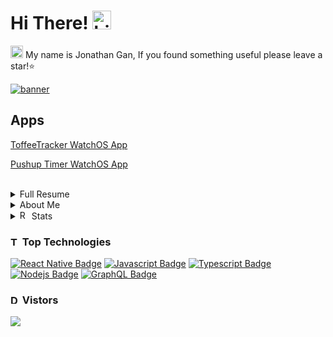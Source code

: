 # Hi There! [<img src="https://user-images.githubusercontent.com/1303154/88677602-1635ba80-d120-11ea-84d8-d263ba5fc3c0.gif" width="30px" height="30px" alt="hi"/>](https://jongan69.github.io/linktree/)

[<img src="https://emojiguide.com/wp-content/uploads/2022/06/Typing-Cat-Slack-emoji.gif" width="20px" height="20px" alt="Hello">](https://jongan69.github.io/linktree/)   My name is Jonathan Gan, If you found something useful please leave a star!⭐

<!-- [![Medium](https://github-readme-medium.vercel.app/?username=jonngan)](https://jonngan.medium.com/artificial-intelligence-6fcf05fdb84d)
 -->

<!-- School wasn't always cheap fam -->
<a href="https://publishers.adsterra.com/referral/EFE17Xs7eQ"><img alt="banner" src="https://landings-cdn.adsterratech.com/referralBanners/png/468%20x%2060%20px.png" /></a>

## Apps

[ToffeeTracker WatchOS App](https://apps.apple.com/us/app/toffeetracker/id1663949034)

[Pushup Timer WatchOS App](https://apps.apple.com/us/app/pushup-timer-pro/id1664672788)

<br>

<details>
<summary>
  Full Resume
</summary>

# Jonathan Gan
Tampa, Florida, United States  
jonathang132298@gmail.com  
7273253436  
linkedin.com/in/jongan69

## Summary
Specialties: 
- Engineering Product Architecture
- Scrum/Agile Workflow
- FullStack Engineering

Front-End Solutions: 
- JavaScript
- React/Nextjs
- React Native
- Swift

Back-End Solutions: 
- Nodejs
- C++
- Solidity
- Rust
- Mongodb
- Python
- IPFS
- Java/Springboot
- Flask

Hardware Development: 
- Raspberry Pi/Arduino/ESP Board/Soldering/Wafers/Assembly

Broad technical knowledge of: 
- Postgress
- Web3/Blockchain
- Rust Rocket
- Entropy
- GraphQL
- Computer Vision
- Deep Learning
- Algorithms
- Signal Processing
- Machine Learning
- Digital Logic Design and more

## Experience
- Senior Technical Analyst at Kin + Carta (6 months)
- Code Coach at theCoderSchool (8 months)
- Computer Science Student at University of South Florida (1 year 7 months)
- React Developer at ChainBytes - Bitcoin ATM provider (6 months)
- Junior React Developer at BlockSpaces (1 year 1 month)
- Head of Software Development at MADD Technologies LLC (9 months)
- Blockchain Research Intern at BlockSpaces (8 months)
- Founder of Cryptocurrensea (1 year 9 months)
- SaaS Developer at Accusoft (1 year 1 month)
- Barista at Starbucks (1 year 1 month)

## Education
- University of South Florida (BS in Computer and Information Sciences, General)
- Hillsborough Community College (BS in Computer Science)
- Florida Polytechnic University (Bachelor's in Computer Engineering)
- Alchemy University (Web3, Solidity)
- edX (Computer Science courses)
- freeCodeCamp (Computer Science)
- Tarpon Springs High School (Diploma, Cambridge Program)

## Licenses & Certifications
- CS198.1x: Bitcoin and Cryptocurrencies from University of California, Berkeley
- React: Creating and Hosting a Full-Stack Site from LinkedIn
- Choosing a Cloud Platform for Developers: AWS, Azure, and GCP from LinkedIn
- Scrum: The Basics from LinkedIn
- Blockchain: Learning Solidity from LinkedIn
- APP1x: Build your very first iOS app from Curtin University
- Programming Foundations: Databases from LinkedIn
- Learning React.js from LinkedIn
- Managing Your Time from LinkedIn
- React Native Ecosystem and Workflow from LinkedIn
- Learning React Native from LinkedIn
- iOS Core Bluetooth for Developers from LinkedIn
- Microservices Foundations from LinkedIn
- Java EE: Packaging and Deploying an App from LinkedIn
- Overcoming Procrastination from LinkedIn
- React (Basic) from HackerRank
- AWS Technical Essentials from Amazon Web Services (AWS)

## Skills
- C Programming Language
- Object-Oriented Programming
- Hardware Architecture
- Software Project Management
- React.js
- TypeScript
- React Native
- Mobile Application Development
- Blockchain
- Web Development
</details>

<details>
<summary>
  About Me
</summary>

##  [<img src="https://emojiguide.com/wp-content/uploads/2022/06/Slot-Machine-Telegram-emoji-1.gif" width="25px" height="25px" alt="slot machine"/>](https://jongan69.github.io/linktree/) Interests:
- Mobile Development
- Full Stack Development
- WEB3 Development
- Hardware Hacks (Huge fan of hackathons)

##  [<img src="https://user-images.githubusercontent.com/29899042/209015323-7817b7b3-4772-4467-9a99-ec29c09b7ca1.gif" width="25px" height="25px" alt="typing cat"/>](https://jongan69.github.io/linktree/) Projects & Experience:
- [Expo](https://expo.dev/@jongan69)
- [LeetCode](https://leetcode.com/jongan69/)
- [Devpost](https://devpost.com/jongan69?ref_content=user-portfolio&ref_feature=portfolio&ref_medium=global-nav)
- [Fiverr](https://business.fiverr.com/freelancers/cryptocurrensea?public_mode=true)
- [REPL.IT](https://replit.com/@jongan69)
- [CodeSandBox](https://codesandbox.io/u/jongan69)
</details>

<details>
<summary>
<img src="https://user-images.githubusercontent.com/29899042/208945877-49a9548c-d9b2-403b-9e40-b6cc9e5cb1a5.gif" width="15px" height="15px" alt="REE"/> Stats
</summary>

[<img src="https://www.tradingview.com/i/a9q1R33s/">](https://www.tradingview.com/chart/XBT/AUXHNpSh-Local-Levels-Indicator/)

<table width="100%"  height="80%" border="0" cellpadding="0" cellspacing="0">
  <tr>
    <td align="center">
      <img src="https://github-readme-stats.vercel.app/api/top-langs/?username=jongan69&hide=makefile"  />      
      <span>&nbsp;&nbsp;&nbsp;&nbsp;&nbsp;&nbsp;&nbsp;&nbsp;</span>
      <span>&nbsp;&nbsp;&nbsp;&nbsp;&nbsp;&nbsp;&nbsp;&nbsp;</span>
      <img src="https://github-readme-stats.vercel.app/api?username=jongan69" />
        <span>&nbsp;&nbsp;&nbsp;&nbsp;&nbsp;&nbsp;&nbsp;&nbsp;</span>
      <br> 
    </td>
    <td > 
    <div align="center">
      <p>I'm currently listening to: </p>
      <a href="https://spotify-github-profile.vercel.app/api/view?uid=jonny2298&redirect=true">
      <img src="https://spotify-github-profile.vercel.app/api/view?uid=jonny2298&cover_image=true&theme=compact" width="80%"/>
      </a>
      <span>&nbsp;&nbsp;&nbsp;&nbsp;&nbsp;&nbsp;&nbsp;</span>  
     </div>
       <span>&nbsp;&nbsp;&nbsp;&nbsp;&nbsp;&nbsp;&nbsp;&nbsp;</span>
       <span>&nbsp;&nbsp;&nbsp;&nbsp;&nbsp;&nbsp;&nbsp;&nbsp;</span>
       <br>   
    </td>
  </tr>
</table>
</details>
  
  
  ### [<img src="https://emojiguide.com/wp-content/uploads/2022/06/Direct-Hit-Telegram-Animated-emoji.gif" width="15px" height="15px" alt="TARGET"/>](https://jongan69.github.io/linktree/) Top Technologies

<!-- TODO: Make technologies links takes you to repositories -->
[![React Native Badge](https://img.shields.io/badge/-React-61DBFB?style=for-the-badge&labelColor=black&logo=react&logoColor=61DBFB&label=React+Native)](#) 
[![Javascript Badge](https://img.shields.io/badge/-Javascript-F0DB4F?style=for-the-badge&labelColor=black&logo=javascript&logoColor=F0DB4F)](#)
[![Typescript Badge](https://img.shields.io/badge/-Typescript-007acc?style=for-the-badge&labelColor=black&logo=typescript&logoColor=007acc)](#)
[![Nodejs Badge](https://img.shields.io/badge/-Nodejs-3C873A?style=for-the-badge&labelColor=black&logo=node.js&logoColor=3C873A)](#) 
[![GraphQL Badge](https://img.shields.io/badge/-GraphQl-e535ab?style=for-the-badge&labelColor=black&logo=node.js&logoColor=e535ab)](#)
<br>

### [<img src="https://emojiguide.com/wp-content/uploads/2022/06/Cool-Dog-Discord-emoji.gif" width="15px" height="15px" alt="Dance"/>](https://jongan69.github.io/linktree/) Vistors
  <img src="https://profile-counter.glitch.me/jongan69/count.svg" />

<!-- #### Profile Visits 

![visitors](https://visitor-badge.glitch.me/badge?page_id=jongan69..visitor-badge) -->
